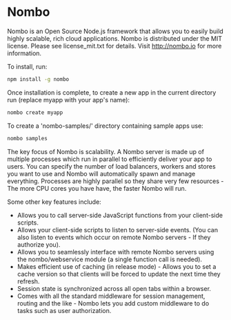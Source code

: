 Nombo
======

Nombo is an Open Source Node.js framework that allows you to easily build highly scalable, rich cloud applications.
Nombo is distributed under the MIT license. Please see license_mit.txt for details. Visit http://nombo.io for more information.

To install, run:

```bash
npm install -g nombo
```

Once installation is complete, to create a new app in the current directory run (replace myapp with your app's name):

```bash
nombo create myapp
```

To create a 'nombo-samples/' directory containing sample apps use:

```bash
nombo samples
```

The key focus of Nombo is scalability. 
A Nombo server is made up of multiple processes which run in parallel to efficiently deliver your app to users.
You can specify the number of load balancers, workers and stores you want to use and Nombo will automatically spawn and manage everything.
Processes are highly parallel so they share very few resources - The more CPU cores you have have, the faster Nombo will run.

Some other key features include:

- Allows you to call server-side JavaScript functions from your client-side scripts.
- Allows your client-side scripts to listen to server-side events. (You can also listen to events which occur on remote Nombo servers - If they authorize you).
- Allows you to seamlessly interface with remote Nombo servers using the nombo/webservice module (a single function call is needed).
- Makes efficient use of caching (in release mode) - Allows you to set a cache version so that clients will be forced to update the next time they refresh.
- Session state is synchronized across all open tabs within a browser.
- Comes with all the standard middleware for session management, routing and the like - Nombo lets you add custom middleware to do tasks such as user authorization.